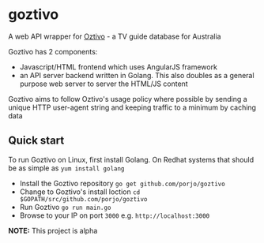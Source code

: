 goztivo
=======

A web API wrapper for [Oztivo](http://www.oztivo.net) - a TV guide database for Australia

Goztivo has 2 components:

* Javascript/HTML frontend which uses AngularJS framework
* an API server backend written in Golang. This also doubles as a general purpose web server
to server the HTML/JS content

Goztivo aims to follow Oztivo's usage policy where possible by sending a unique HTTP user-agent string
and keeping traffic to a minimum by caching data

## Quick start

To run Goztivo on Linux, first install Golang. On Redhat systems that should be as simple as `yum install golang`

- Install the Goztivo repository `go get github.com/porjo/goztivo`
- Change to Goztivo's install loction `cd $GOPATH/src/github.com/porjo/goztivo`
- Run Goztivo `go run main.go`
- Browse to your IP on port `3000` e.g. `http://localhost:3000`


**NOTE:** This project is alpha 

